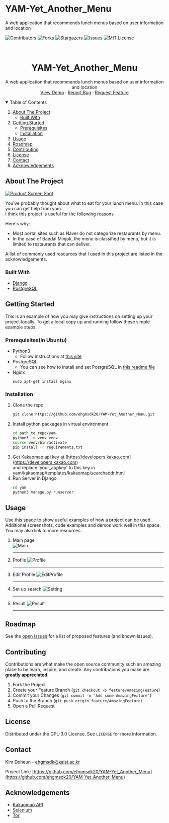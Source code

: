# YAM-Yet_Another_Menu
A web application that recommends lunch menus based on user information and location
<!--
*** Thanks for checking out the Best-README-Template. If you have a suggestion
*** that would make this better, please fork the repo and create a pull request
*** or simply open an issue with the tag "enhancement".
*** Thanks again! Now go create something AMAZING! :D
-->



<!-- PROJECT SHIELDS -->
<!--
*** I'm using markdown "reference style" links for readability.
*** Reference links are enclosed in brackets [ ] instead of parentheses ( ).
*** See the bottom of this document for the declaration of the reference variables
*** for contributors-url, forks-url, etc. This is an optional, concise syntax you may use.
*** https://www.markdownguide.org/basic-syntax/#reference-style-links
-->
[![Contributors][contributors-shield]][contributors-url]
[![Forks][forks-shield]][forks-url]
[![Stargazers][stars-shield]][stars-url]
[![Issues][issues-shield]][issues-url]
[![MIT License][license-shield]][license-url]



<!-- PROJECT LOGO -->
<br />
<p align="center">

  <h1 align="center">YAM-Yet_Another_Menu</h1>

  <p align="center">
    A web application that recommends lunch menus based on user information and location
    <br />
    <a href="http://ec2-52-79-131-42.ap-northeast-2.compute.amazonaws.com/">View Demo</a>
    ·
    <a href="https://github.com/ehgmsdk20/YAM-Yet_Another_Menu/issues">Report Bug</a>
    ·
    <a href="https://github.com/ehgmsdk20/YAM-Yet_Another_Menu/issues">Request Feature</a>
  </p>
</p>



<!-- TABLE OF CONTENTS -->
<details open="open">
  <summary>Table of Contents</summary>
  <ol>
    <li>
      <a href="#about-the-project">About The Project</a>
      <ul>
        <li><a href="#built-with">Built With</a></li>
      </ul>
    </li>
    <li>
      <a href="#getting-started">Getting Started</a>
      <ul>
        <li><a href="#prerequisites">Prerequisites</a></li>
        <li><a href="#installation">Installation</a></li>
      </ul>
    </li>
    <li><a href="#usage">Usage</a></li>
    <li><a href="#roadmap">Roadmap</a></li>
    <li><a href="#contributing">Contributing</a></li>
    <li><a href="#license">License</a></li>
    <li><a href="#contact">Contact</a></li>
    <li><a href="#acknowledgements">Acknowledgements</a></li>
  </ol>
</details>



<!-- ABOUT THE PROJECT -->
## About The Project

[![Product Screen Shot][product-screenshot]](http://ec2-52-79-131-42.ap-northeast-2.compute.amazonaws.com)

You've probably thought about what to eat for your lunch menu. In this case you can get help from yam.  
I think this project is useful for the following reasons

Here's why:
* Most portal sites such as Naver do not categorize restaurants by menu.
* In the case of Baedal Minjok, the menu is classified by menu, but it is limited to restaurants that can deliver.

A list of commonly used resources that I used in this project are listed in the acknowledgements.

### Built With

* [Django](https://docs.djangoproject.com)
* [PostgreSQL](https://www.postgresql.org)



<!-- GETTING STARTED -->
## Getting Started

This is an example of how you may give instructions on setting up your project locally.
To get a local copy up and running follow these simple example steps.

### Prerequisites(in Ubuntu)

* Python3  
  - Follow instructions at [this site](https://somjang.tistory.com/entry/PythonUbuntu%EC%97%90-Python-37-%EC%84%A4%EC%B9%98%ED%95%98%EA%B8%B0)
* PostgreSQL  
  - You can see how to install and set PostgreSQL in [this readme file](https://github.com/ehgmsdk20/Django_tutorial_with_PostgreSQL#readme)
* Nginx
  ```
  sudo apt-get install nginx
  ```

### Installation

1. Clone the repo
   ```sh
   git clone https://github.com/ehgmsdk20/YAM-Yet_Another_Menu.git
   ```
2. Install python packages in virtual environment
   ```sh
   cd path_to_repo/yam
   python3 -m venv venv
   source venv/bin/activate
   pip install -r requirements.txt
   ```
3. Get Kakaomap api key at [https://developers.kakao.com](https://developers.kakao.com)  
   and replace 'your_appkey' to this key in yam/kakaomap/templates/kakaomap/searchaddr.html
5. Run Server in Django
   ```sh
   cd yam
   python3 manage.py runserver
   ```


<!-- USAGE EXAMPLES -->
## Usage

Use this space to show useful examples of how a project can be used. Additional screenshots, code examples and demos work well in this space. You may also link to more resources.
1. Main page  
   ![Main](https://github.com/ehgmsdk20/images/blob/main/yam_main.png)
   ***
2. Profile
   ![Profile](https://github.com/ehgmsdk20/images/blob/main/yam_profile.png)
   ***
3. Edit Profile
   ![EditProfile](https://github.com/ehgmsdk20/images/blob/main/yam_editprofile.png)
   ***
4. Set up search
   ![Setting](https://github.com/ehgmsdk20/images/blob/main/yam_choose.png)
   ***
6. Result
   ![Result](https://github.com/ehgmsdk20/images/blob/main/yam_result.jpg)
   ***



<!-- ROADMAP -->
## Roadmap

See the [open issues](https://github.com/ehgmsdk20/YAM-Yet_Another_Menu/issues) for a list of proposed features (and known issues).



<!-- CONTRIBUTING -->
## Contributing

Contributions are what make the open source community such an amazing place to be learn, inspire, and create. Any contributions you make are **greatly appreciated**.

1. Fork the Project
2. Create your Feature Branch (`git checkout -b feature/AmazingFeature`)
3. Commit your Changes (`git commit -m 'Add some AmazingFeature'`)
4. Push to the Branch (`git push origin feature/AmazingFeature`)
5. Open a Pull Request



<!-- LICENSE -->
## License

Distributed under the GPL-3.0 License. See `LICENSE` for more information.



<!-- CONTACT -->
## Contact

Kim Doheun - ehgmsdk@kaist.ac.kr

Project Link: [https://github.com/ehgmsdk20/YAM-Yet_Another_Menu](https://github.com/ehgmsdk20/YAM-Yet_Another_Menu)



<!-- ACKNOWLEDGEMENTS -->
## Acknowledgements
* [Kakaomap API](https://apis.map.kakao.com)
* [Selenium](https://www.selenium.dev/documentation/en)
* [Tor](https://www.torproject.org)





<!-- MARKDOWN LINKS & IMAGES -->
<!-- https://www.markdownguide.org/basic-syntax/#reference-style-links -->
[contributors-shield]: https://img.shields.io/github/contributors/ehgmsdk20/YAM-Yet_Another_Menu
[contributors-url]: https://github.com/ehgmsdk20/YAM-Yet_Another_Menu/graphs/contributors
[forks-shield]: https://img.shields.io/github/forks/ehgmsdk20/YAM-Yet_Another_Menu
[forks-url]: https://github.com/ehgmsdk20/YAM-Yet_Another_Menu/network/members
[stars-shield]: https://img.shields.io/github/stars/ehgmsdk20/YAM-Yet_Another_Menu
[stars-url]: https://github.com/ehgmsdk20/Best-README-Template/stargazers
[issues-shield]: https://img.shields.io/github/issues/ehgmsdk20/YAM-Yet_Another_Menu
[issues-url]: https://github.com/ehgmsdk20/YAM-Yet_Another_Menu/issues
[license-shield]: https://img.shields.io/github/license/ehgmsdk20/YAM-Yet_Another_Menu
[license-url]: https://github.com/ehgmsdk20/YAM-Yet_Another_Menu/blob/master/LICENSE.txt
[product-screenshot]: https://github.com/ehgmsdk20/images/blob/main/yam_result.jpg
